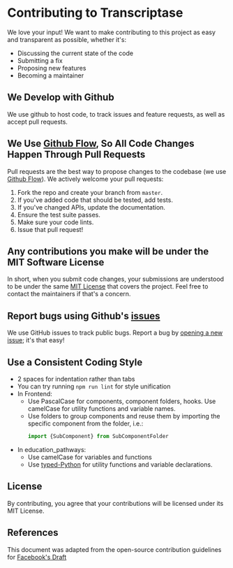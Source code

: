# Contributing to Transcriptase
We love your input! We want to make contributing to this project as easy and transparent as possible, whether it's:

- Discussing the current state of the code
- Submitting a fix
- Proposing new features
- Becoming a maintainer

## We Develop with Github
We use github to host code, to track issues and feature requests, as well as accept pull requests.

## We Use [Github Flow](https://guides.github.com/introduction/flow/index.html), So All Code Changes Happen Through Pull Requests
Pull requests are the best way to propose changes to the codebase (we use [Github Flow](https://guides.github.com/introduction/flow/index.html)). We actively welcome your pull requests:

1. Fork the repo and create your branch from `master`.
2. If you've added code that should be tested, add tests.
3. If you've changed APIs, update the documentation.
4. Ensure the test suite passes.
5. Make sure your code lints.
6. Issue that pull request!

## Any contributions you make will be under the MIT Software License
In short, when you submit code changes, your submissions are understood to be under the same [MIT License](http://choosealicense.com/licenses/mit/) that covers the project. Feel free to contact the maintainers if that's a concern.

## Report bugs using Github's [issues](https://github.com/briandk/transcriptase-atom/issues)
We use GitHub issues to track public bugs. Report a bug by [opening a new issue](); it's that easy!

## Use a Consistent Coding Style

* 2 spaces for indentation rather than tabs
* You can try running `npm run lint` for style unification
* In Frontend:
  * Use PascalCase for components, component folders, hooks. Use camelCase for utility functions and variable names.
  * Use folders to group components and reuse them by importing the specific component from the folder, i.e.:
    ```js
    import {SubComponent} from SubComponentFolder
    ```
* In education_pathways:
    * Use camelCase for variables and functions
    * Use [typed-Python](https://docs.python.org/3/library/typing.html) for utility functions and variable declarations.

## License
By contributing, you agree that your contributions will be licensed under its MIT License.

## References
This document was adapted from the open-source contribution guidelines for [Facebook's Draft](https://github.com/facebook/draft-js/blob/a9316a723f9e918afde44dea68b5f9f39b7d9b00/CONTRIBUTING.md)
